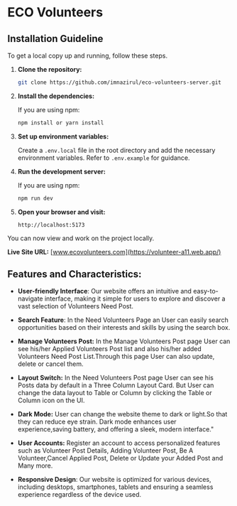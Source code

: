 

# ECO Volunteers

## Installation Guideline
To get a local copy up and running, follow these steps.

1. **Clone the repository:**

   ```bash
   git clone https://github.com/imnazirul/eco-volunteers-server.git
   ```

2. **Install the dependencies:**

   If you are using npm:

   ```bash
   npm install or yarn install
   ```

4. **Set up environment variables:**

   Create a `.env.local` file in the root directory and add the necessary environment variables. Refer to `.env.example` for guidance.

5. **Run the development server:**

   If you are using npm:

   ```bash
   npm run dev
   ```

6. **Open your browser and visit:**

   ```
   http://localhost:5173
   ```

You can now view and work on the project locally.


**Live Site URL:** [www.ecovolunteers.com](https://volunteer-a11.web.app/)

## Features and Characteristics:

- **User-friendly Interface**: Our website offers an intuitive and easy-to-navigate interface, making it simple for users to explore and discover a vast selection of Volunteers Need Post.

- **Search Feature**: In the Need Volunteers Page an User can easily search opportunities based on their interests and skills by using the search box.

- **Manage Volunteers Post:** In the Manage Volunteers Post page User can see his/her Applied Volunteers Post list and also his/her added Volunteers Need Post List.Through this page User can also update, delete or cancel them.

- **Layout Switch:** In the Need Volunteers Post page User can see his Posts data by default in a Three Column Layout Card. But User can change the data layout to Table or Column by clicking the Table or Column icon on the UI.

- **Dark Mode:** User can change the website theme to dark or light.So that they can reduce eye strain. Dark mode enhances user experience,saving battery, and offering a sleek, modern interface."

- **User Accounts:** Register an account to access personalized features such as Volunteer Post Details, Adding Volunteer Post, Be A Volunteer,Cancel Applied Post, Delete or Update your Added Post and Many more.

- **Responsive Design**: Our website is optimized for various devices, including desktops, smartphones, tablets and ensuring a seamless experience regardless of the device used.
